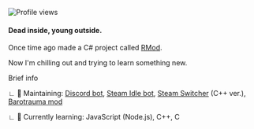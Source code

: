 
![Profile views](https://gpvc.arturio.dev/zipliks)

#### Dead inside, young outside.
Once time ago made a C# project called [RMod](https://github.com/Zipliks/rmod).

Now I'm chilling out and trying to learn something new.



Brief info

∟ 🔭 Maintaining: [Discord bot](https://github.com/Zipliks/badassBot), [Steam Idle bot](https://github.com/Zipliks/steambot-tutorial), [Steam Switcher](https://github.com/Zipliks/yanss) (C++ ver.), [Barotrauma mod](https://github.com/hnappinn/Barotrauma-Advanced-Medicine-mod)

∟ 🌱 Currently learning: JavaScript (Node.js), C++, C
